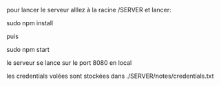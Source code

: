 pour lancer le serveur alllez à la racine /SERVER et lancer:

sudo npm install 

puis

sudo npm start

le serveur se lance sur le port 8080 en local

les credentials volées sont stockées dans ./SERVER/notes/credentials.txt
